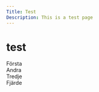 ```yaml
---
Title: Test
Description: This is a test page
---
```


test
======================

<div class="first-box">
Första
</div>

<div class="second-box">
Andra
</div>

<div class="third-box">
Tredje
</div>

<div class="fourth-box">
Fjärde
</div>